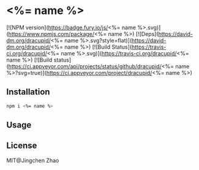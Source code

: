 <%= name %>
======

[![NPM version](https://badge.fury.io/js/<%= name %>.svg)](https://www.npmjs.com/package/<%= name %>)
[![Deps](https://david-dm.org/dracupid/<%= name %>.svg?style=flat)](https://david-dm.org/dracupid/<%= name %>)
[![Build Status](https://travis-ci.org/dracupid/<%= name %>.svg)](https://travis-ci.org/dracupid/<%= name %>)
[![Build status](https://ci.appveyor.com/api/projects/status/github/dracupid/<%= name %>?svg=true)](https://ci.appveyor.com/project/dracupid/<%= name %>)

## Installation
```bash
npm i <%= name %>
```

## Usage

## License
MIT@Jingchen Zhao
